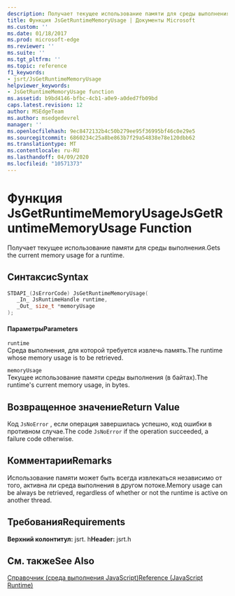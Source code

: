 ```yaml
---
description: Получает текущее использование памяти для среды выполнения.
title: Функция JsGetRuntimeMemoryUsage | Документы Microsoft
ms.custom: ''
ms.date: 01/18/2017
ms.prod: microsoft-edge
ms.reviewer: ''
ms.suite: ''
ms.tgt_pltfrm: ''
ms.topic: reference
f1_keywords:
- jsrt/JsGetRuntimeMemoryUsage
helpviewer_keywords:
- JsGetRuntimeMemoryUsage function
ms.assetid: b9bd4146-bfbc-4cb1-a0e9-a0ded7fb09bd
caps.latest.revision: 12
author: MSEdgeTeam
ms.author: msedgedevrel
manager: ''
ms.openlocfilehash: 9ec8472132b4c50b279ee95f36995bf46c0e29e5
ms.sourcegitcommit: 6860234c25a8be863b7f29a54838e78e120dbb62
ms.translationtype: MT
ms.contentlocale: ru-RU
ms.lasthandoff: 04/09/2020
ms.locfileid: "10571373"
---
```

# <span data-ttu-id="3b80e-103">Функция JsGetRuntimeMemoryUsage</span><span class="sxs-lookup"><span data-stu-id="3b80e-103">JsGetRuntimeMemoryUsage Function</span></span>
<span data-ttu-id="3b80e-104">Получает текущее использование памяти для среды выполнения.</span><span class="sxs-lookup"><span data-stu-id="3b80e-104">Gets the current memory usage for a runtime.</span></span>  
  
## <span data-ttu-id="3b80e-105">Синтаксис</span><span class="sxs-lookup"><span data-stu-id="3b80e-105">Syntax</span></span>  
  
```cpp  
STDAPI_(JsErrorCode) JsGetRuntimeMemoryUsage(  
   _In_ JsRuntimeHandle runtime,  
   _Out_ size_t *memoryUsage  
);  
```  
  
#### <span data-ttu-id="3b80e-106">Параметры</span><span class="sxs-lookup"><span data-stu-id="3b80e-106">Parameters</span></span>  
 `runtime`  
 <span data-ttu-id="3b80e-107">Среда выполнения, для которой требуется извлечь память.</span><span class="sxs-lookup"><span data-stu-id="3b80e-107">The runtime whose memory usage is to be retrieved.</span></span>  
  
 `memoryUsage`  
 <span data-ttu-id="3b80e-108">Текущее использование памяти среды выполнения (в байтах).</span><span class="sxs-lookup"><span data-stu-id="3b80e-108">The runtime's current memory usage, in bytes.</span></span>  
  
## <span data-ttu-id="3b80e-109">Возвращенное значение</span><span class="sxs-lookup"><span data-stu-id="3b80e-109">Return Value</span></span>  
 <span data-ttu-id="3b80e-110">Код `JsNoError` , если операция завершилась успешно, код ошибки в противном случае.</span><span class="sxs-lookup"><span data-stu-id="3b80e-110">The code `JsNoError` if the operation succeeded, a failure code otherwise.</span></span>  
  
## <span data-ttu-id="3b80e-111">Комментарии</span><span class="sxs-lookup"><span data-stu-id="3b80e-111">Remarks</span></span>  
 <span data-ttu-id="3b80e-112">Использование памяти может быть всегда извлекаться независимо от того, активна ли среда выполнения в другом потоке.</span><span class="sxs-lookup"><span data-stu-id="3b80e-112">Memory usage can be always be retrieved, regardless of whether or not the runtime is active on another thread.</span></span>  
  
## <span data-ttu-id="3b80e-113">Требования</span><span class="sxs-lookup"><span data-stu-id="3b80e-113">Requirements</span></span>  
 <span data-ttu-id="3b80e-114">**Верхний колонтитул:** jsrt. h</span><span class="sxs-lookup"><span data-stu-id="3b80e-114">**Header:** jsrt.h</span></span>  
  
## <span data-ttu-id="3b80e-115">См. также</span><span class="sxs-lookup"><span data-stu-id="3b80e-115">See Also</span></span>  
 [<span data-ttu-id="3b80e-116">Справочник (среда выполнения JavaScript)</span><span class="sxs-lookup"><span data-stu-id="3b80e-116">Reference (JavaScript Runtime)</span></span>](../chakra-hosting/reference-javascript-runtime.md)
